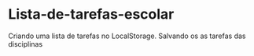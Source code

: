 # Lista-de-tarefas-escolar
Criando uma lista de tarefas no LocalStorage. Salvando os as tarefas das disciplinas
